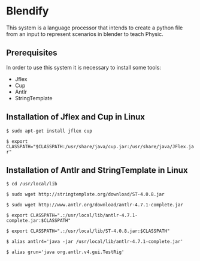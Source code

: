 # Blendify
This system is a language processor that intends to create a python file from an input to represent scenarios in blender to 
teach Physic.

## Prerequisites
In order to use this system it is necessary to install some tools:
* Jflex
* Cup
* Antlr
* StringTemplate

## Installation of Jflex and Cup in Linux
``$ sudo apt-get install jflex cup``

``$ export CLASSPATH="$CLASSPATH:/usr/share/java/cup.jar:/usr/share/java/JFlex.jar"``

## Installation of Antlr and StringTemplate in Linux
``$ cd /usr/local/lib``

``$ sudo wget http://stringtemplate.org/download/ST-4.0.8.jar``

``$ sudo wget http://www.antlr.org/download/antlr-4.7.1-complete.jar``

``$ export CLASSPATH=".:/usr/local/lib/antlr-4.7.1-complete.jar:$CLASSPATH"``

``$ export CLASSPATH=".:/usr/local/lib/ST-4.0.8.jar:$CLASSPATH"``

``$ alias antlr4='java -jar /usr/local/lib/antlr-4.7.1-complete.jar'``

``$ alias grun='java org.antlr.v4.gui.TestRig'``
